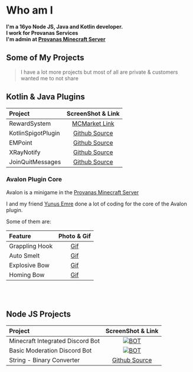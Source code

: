 # Who am I

**I'm a 16yo Node JS, Java and Kotlin developer.    
I work for Provanas Services    
I'm admin at [Provanas Minecraft Server](https://www.provanas.com)**


## Some of My Projects
> I have a lot more projects but most of all are private & customers wanted me to not share
## Kotlin & Java Plugins
| Project            |                                                         ScreenShot & Link                                                         | 
|:-------------------|:---------------------------------------------------------------------------------------------------------------------------------:|
| RewardSystem       | [MCMarket Link](https://builtbybit.com/resources/⭐-reward-system-⭐-works-with-custom-mobs-✅-⚔%EF%B8%8F-50-sale-⚔%EF%B8%8F.24629/) |
| KotlinSpigotPlugin |                          [Github Source](https://github.com/MetuMortis-code/KotlinSpigotPluginTemplate)                           |
| EMPoint            |                                    [Github Source](https://github.com/MetuMortis-code/EMPoint)                                    |
| XRayNotify         |                                  [Github Source](https://github.com/MetuMortis-code/XrayNotify)                                   | 
| JoinQuitMessages   |                               [Github Source](https://github.com/MetuMortis-code/JoinQuitMessages)                                |
### Avalon Plugin Core





 Avalon is a minigame in the [Provanas Minecraft Server](https://www.provanas.com)

 I and my friend [Yunus Emre](https://github.com/YunussEmree) done a lot of coding for the core of the Avalon plugin.
 
 Some of them are:

| Feature        |                                                   Photo & Gif                                                   |
|:---------------|:---------------------------------------------------------------------------------------------------------------:|
| Grappling Hook |     [Gif](https://media.discordapp.net/attachments/547024792243535873/838561676214665266/Avalon-kanca.gif)      | 
| Auto Smelt     | [Gif](https://media.discordapp.net/attachments/761592533679079445/839102571619680287/ezgif.com-gif-maker_1.gif) |
| Explosive Bow  |    [Gif](https://media.discordapp.net/attachments/761592533679079445/838827209098657842/Hnet.com-image.gif)     |
| Homing Bow     |  [Gif](https://media.discordapp.net/attachments/761592533679079445/839102356947075072/ezgif.com-gif-maker.gif)  |


  <br/><br/>

## Node JS Projects
| Project                          |                                 ScreenShot & Link                                 |
|:---------------------------------|:---------------------------------------------------------------------------------:|
| Minecraft Integrated Discord Bot | [![BOT](https://i.imgur.com/zTdHxSg.png)](https://i.imgur.com/zTdHxSg.png) <br/>  | 
| Basic Moderation Discord Bot     |    [![BOT](https://i.imgur.com/Rm8YmvH.png)](https://i.imgur.com/Rm8YmvH.png)     |
| String - Binary Converter        | [Github Source](https://github.com/MetuMortis-code/string-binary-encrypt-decrypt) | 
